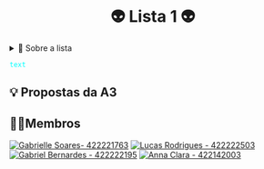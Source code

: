 <h1 align=center> 👽 Lista 1 👽 </h1>


<details>
<summary > 👾 Sobre a lista</summary>

<p>
Uma empresa de aplicativos de jogos, contratou você para desenvolver uma
solução para o seguinte problema:
</p>

* Dado o arquivo “JogosDesordenados.csv” contendo nomes de jogos
classificados em:
<ol>
 <li>Ação</li>
 <li>Cartas</li>
 <li>Corrida</li>
 <li>Estratégia</li>
 <li>RPG</li>
 <li>Esportes</li>
 <li>Palavras</li>
 <li>Quebra-Cabeça</li>
</ol>

* Deseja-se ordená-lo de duas formas: pela classificação e pela avaliação.
* Para fazer as ordenações, utilize dois algoritmos diferentes. Ex:
SelectionSort, BubbleSort.
* Crie um menu com as seguintes opções:

<span style="color:blue">   [1] Ler arquivo <br>
   [2] Ordenar em Categoria <br>
   [3] Ordenar em Avaliação <br>
   [4] Sair
 </span>.
 


</details>

 <code style="color : cyan">text</code>

## 💡 Propostas da A3

 

<h2 >🧙‍♂️Membros </h2>

  
[![Gabrielle Soares- 422221763](https://img.shields.io/badge/Gabrielle_Soares-422221763-pink?style=for-the-badge&logo=github&logoColor=pink)](https://github.com/gabriellesote)
[![Lucas Rodrigues - 422222503](https://img.shields.io/badge/Lucas_Rodrigues-422222503-blue?style=for-the-badge&logo=github&logoColor=blue)](https://github.com/LucasRramos)
[![Gabriel Bernardes - 422222195](https://img.shields.io/static/v1?label=Gabriel+Bernardes&message=422222195&color=0f6103&style=for-the-badge&logo=github&logoColor=0f6103)](https://github.com/Gabber28)
[![ Anna Clara - 422142003](https://img.shields.io/static/v1?label=+Anna+Clara&message=422142003&color=C683D7&style=for-the-badge&logo=github&logoColor=C683D7)](https://github.com/byasun)
  

